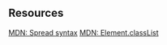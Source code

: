 ## Resources 

[MDN: Spread syntax](https://developer.mozilla.org/en-US/docs/Web/JavaScript/Reference/Operators/Spread_operator)
[MDN: Element.classList](https://developer.mozilla.org/en-US/docs/Web/API/Element/classList)